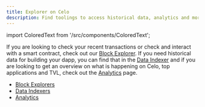 ```yaml
---
title: Explorer on Celo
description: Find toolings to access historical data, analytics and more in this section.
---
```


import ColoredText from '/src/components/ColoredText';


If you are looking to check your recent transactions or check and interact with a smart contract, check out our <ColoredText>[Block Explorer](block-explorers.md)</ColoredText>. 
If you need historical data for building your dapp, you can find that in the <ColoredText>[Data Indexer](../indexer/overview.md)</ColoredText> and if you are looking to get an overview on what is happening on Celo, top applications and TVL, check out the <ColoredText>[Analytics](analytics.md)</ColoredText> page.  


- [Block Explorers](block-explorers.md)
- [Data Indexers](../indexer/overview.md)
- [Analytics](analytics.md)